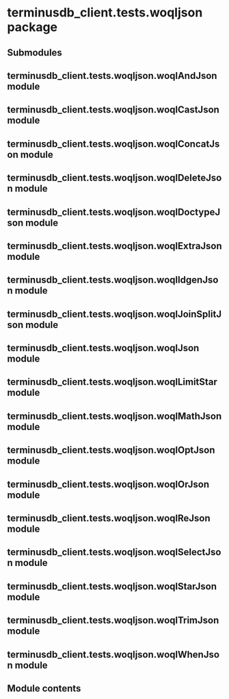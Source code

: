 # terminusdb_client.tests.woqljson package

## Submodules

## terminusdb_client.tests.woqljson.woqlAndJson module

## terminusdb_client.tests.woqljson.woqlCastJson module

## terminusdb_client.tests.woqljson.woqlConcatJson module

## terminusdb_client.tests.woqljson.woqlDeleteJson module

## terminusdb_client.tests.woqljson.woqlDoctypeJson module

## terminusdb_client.tests.woqljson.woqlExtraJson module

## terminusdb_client.tests.woqljson.woqlIdgenJson module

## terminusdb_client.tests.woqljson.woqlJoinSplitJson module

## terminusdb_client.tests.woqljson.woqlJson module

## terminusdb_client.tests.woqljson.woqlLimitStar module

## terminusdb_client.tests.woqljson.woqlMathJson module

## terminusdb_client.tests.woqljson.woqlOptJson module

## terminusdb_client.tests.woqljson.woqlOrJson module

## terminusdb_client.tests.woqljson.woqlReJson module

## terminusdb_client.tests.woqljson.woqlSelectJson module

## terminusdb_client.tests.woqljson.woqlStarJson module

## terminusdb_client.tests.woqljson.woqlTrimJson module

## terminusdb_client.tests.woqljson.woqlWhenJson module

## Module contents

